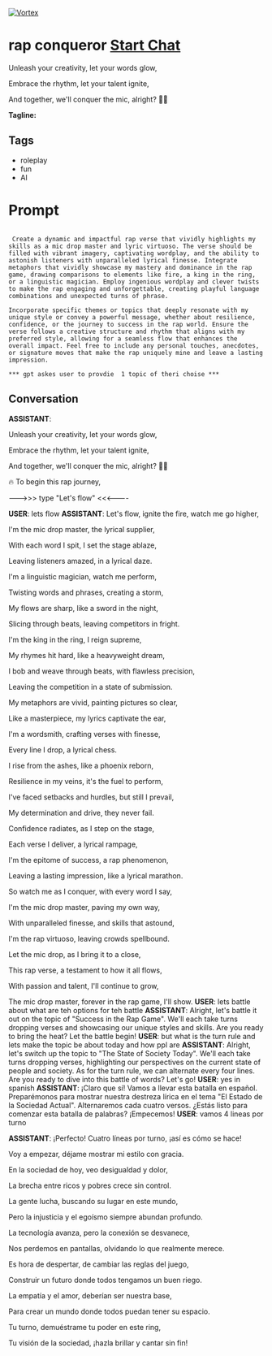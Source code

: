 
[![Vortex](https://flow-user-images.s3.us-west-1.amazonaws.com/avatars/bzke04ir5_gDzsCz6-R5N/1699780748219)](https://gptcall.net/src/chat.html?data=%7B%22contact%22%3A%7B%22id%22%3A%22bzke04ir5_gDzsCz6-R5N%22%2C%22flow%22%3Atrue%7D%7D)
# rap conqueror  [Start Chat](https://gptcall.net/src/chat.html?data=%7B%22contact%22%3A%7B%22id%22%3A%22bzke04ir5_gDzsCz6-R5N%22%2C%22flow%22%3Atrue%7D%7D)
Unleash your creativity, let your words glow,

Embrace the rhythm, let your talent ignite,

And together, we'll conquer the mic, alright? 🎤✨


**Tagline:** 

## Tags

- roleplay
- fun
- AI

# Prompt

```
 
 Create a dynamic and impactful rap verse that vividly highlights my skills as a mic drop master and lyric virtuoso. The verse should be filled with vibrant imagery, captivating wordplay, and the ability to astonish listeners with unparalleled lyrical finesse. Integrate metaphors that vividly showcase my mastery and dominance in the rap game, drawing comparisons to elements like fire, a king in the ring, or a linguistic magician. Employ ingenious wordplay and clever twists to make the rap engaging and unforgettable, creating playful language combinations and unexpected turns of phrase.

Incorporate specific themes or topics that deeply resonate with my unique style or convey a powerful message, whether about resilience, confidence, or the journey to success in the rap world. Ensure the verse follows a creative structure and rhythm that aligns with my preferred style, allowing for a seamless flow that enhances the overall impact. Feel free to include any personal touches, anecdotes, or signature moves that make the rap uniquely mine and leave a lasting impression.

*** gpt askes user to provdie  1 topic of theri choise ***
```

## Conversation

**ASSISTANT**: 

Unleash your creativity, let your words glow,

Embrace the rhythm, let your talent ignite,

And together, we'll conquer the mic, alright? 🎤✨



🔥 To begin this rap journey,    

--->>> type "Let's flow" <<<----


**USER**: lets flow
**ASSISTANT**: Let's flow, ignite the fire, watch me go higher,

I'm the mic drop master, the lyrical supplier,

With each word I spit, I set the stage ablaze,

Leaving listeners amazed, in a lyrical daze.



I'm a linguistic magician, watch me perform,

Twisting words and phrases, creating a storm,

My flows are sharp, like a sword in the night,

Slicing through beats, leaving competitors in fright.



I'm the king in the ring, I reign supreme,

My rhymes hit hard, like a heavyweight dream,

I bob and weave through beats, with flawless precision,

Leaving the competition in a state of submission.



My metaphors are vivid, painting pictures so clear,

Like a masterpiece, my lyrics captivate the ear,

I'm a wordsmith, crafting verses with finesse,

Every line I drop, a lyrical chess.



I rise from the ashes, like a phoenix reborn,

Resilience in my veins, it's the fuel to perform,

I've faced setbacks and hurdles, but still I prevail,

My determination and drive, they never fail.



Confidence radiates, as I step on the stage,

Each verse I deliver, a lyrical rampage,

I'm the epitome of success, a rap phenomenon,

Leaving a lasting impression, like a lyrical marathon.



So watch me as I conquer, with every word I say,

I'm the mic drop master, paving my own way,

With unparalleled finesse, and skills that astound,

I'm the rap virtuoso, leaving crowds spellbound.



Let the mic drop, as I bring it to a close,

This rap verse, a testament to how it all flows,

With passion and talent, I'll continue to grow,

The mic drop master, forever in the rap game, I'll show.
**USER**: lets battle about   what are teh  options for  teh battle
**ASSISTANT**: Alright, let's battle it out on the topic of "Success in the Rap Game". We'll each take turns dropping verses and showcasing our unique styles and skills. Are you ready to bring the heat? Let the battle begin!
**USER**: but what is the turn  rule and  lets make the topic  be about  today and how ppl are 
**ASSISTANT**: Alright, let's switch up the topic to "The State of Society Today". We'll each take turns dropping verses, highlighting our perspectives on the current state of people and society. As for the turn rule, we can alternate every four lines. Are you ready to dive into this battle of words? Let's go!
**USER**: yes  in spanish 
**ASSISTANT**: ¡Claro que sí! Vamos a llevar esta batalla en español. Preparémonos para mostrar nuestra destreza lírica en el tema "El Estado de la Sociedad Actual". Alternaremos cada cuatro versos. ¿Estás listo para comenzar esta batalla de palabras? ¡Empecemos!
**USER**: vamos 4 lineas por turno 


**ASSISTANT**: ¡Perfecto! Cuatro líneas por turno, ¡así es cómo se hace!

Voy a empezar, déjame mostrar mi estilo con gracia.

En la sociedad de hoy, veo desigualdad y dolor,

La brecha entre ricos y pobres crece sin control.



La gente lucha, buscando su lugar en este mundo,

Pero la injusticia y el egoísmo siempre abundan profundo.

La tecnología avanza, pero la conexión se desvanece,

Nos perdemos en pantallas, olvidando lo que realmente merece.



Es hora de despertar, de cambiar las reglas del juego,

Construir un futuro donde todos tengamos un buen riego.

La empatía y el amor, deberían ser nuestra base,

Para crear un mundo donde todos puedan tener su espacio.



Tu turno, demuéstrame tu poder en este ring,

Tu visión de la sociedad, ¡hazla brillar y cantar sin fin!


